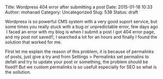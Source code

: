 Title: Wordpress 404 error after submitting a post
Date: 2015-01-18 10:33
Author: mohanad
Category: Uncategorized
Slug: 538
Status: draft

Wordpress is so powerful CMS system with a very good suport service, but some times you really stuck with a bug or unpredictable error, few days ago  I faced an error with my blog is when I submit a post I got 404 error page, and my post not saved!!, I searched a lot for an hours and finally I found the solution that worked for me.

FIrst let me explain the reason of this problem, it is because of permalinks of posts, just give a try and from Settings \> Permalinks set permalins to defalt and try to update your post or something, the problem should be fixed!! But we custom permalinks is so usefull especially for SEO so what is the sollution.

 

 
